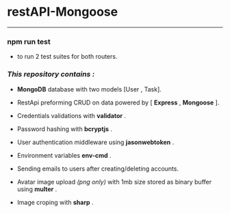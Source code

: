 # restAPI-Mongoose

---

### npm run test

- to run 2 test suites for both routers.

### _This repository contains :_

- **MongoDB** database with two models [User , Task].

- RestApi preforming CRUD on data powered by [ __Express__ , __Mongoose__ ].

- Credentials validations with **validator** .

- Password hashing with **bcryptjs** .

- User authentication middleware using **jasonwebtoken** .

- Environment variables **env-cmd** .

- Sending emails to users after creating/deleting accounts.

- Avatar image upload _(png only)_ with 1mb size stored as binary buffer using **multer** .

- Image croping with **sharp** .
